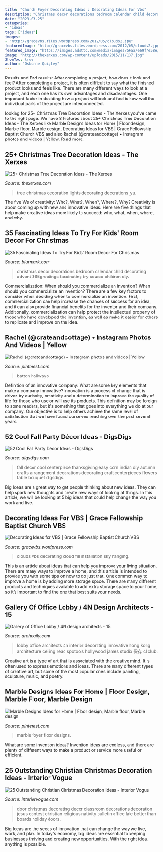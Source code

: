 ```yaml
---
title: "Church Foyer Decorating Ideas : Decorating Ideas For Vbs"
description: "Christmas decor decorations bedroom calendar child decorating advent 365greetings fascinating try source children diy"
date: "2023-03-25"
categories:
- "ideas"
tags: ["ideas"]
images:
- "http://gracevbs.files.wordpress.com/2012/05/clouds2.jpg"
featuredImage: "http://gracevbs.files.wordpress.com/2012/05/clouds2.jpg"
featured_image: "https://images.adsttc.com/media/images/56aa/e69f/e58e/cee7/e100/0365/large_jpg/AP2B3034.jpg?1454040723"
image: "http://thexerxes.com/wp-content/uploads/2015/11/137.jpg"
ShowToc: true
author: "Osborne Quigley"
---
```



Results and End results: After completing a project, how does it look and feel?
After completing a project, it is often difficult to say what the finished product looks and feels like. There are many different ways to look at a project, and each one has its own advantages and disadvantages. One important factor in deciding how a project will look and feel is how well the individual parts of the project are interconnected.

	

		
looking for 25+ Christmas Tree Decoration Ideas - The Xerxes you've came to the right page. We have 8 Pictures about 25+ Christmas Tree Decoration Ideas - The Xerxes like Marble Designs Ideas for Home | Floor design, Marble floor, Marble design, Decorating Ideas for VBS | Grace Fellowship Baptist Church VBS and also Rachel (@crateandcottage) • Instagram photos and videos | Yellow. Read more:
		
    
## 25+ Christmas Tree Decoration Ideas - The Xerxes

<img loading=lazy src="http://thexerxes.com/wp-content/uploads/2015/11/137.jpg" onerror="this.onerror=null;this.src='https://tse2.mm.bing.net/th?id=OIP.rduBz7pvdOTn30vp7Yj3TwHaJ4&amp;pid=15.1';" alt="25+ Christmas Tree Decoration Ideas - The Xerxes">

_Source: thexerxes.com_

>tree christmas decoration lights decorating decorations jyu. 

	

The five Ws of creativity: Who?, What?, When?, Where?, Why?
Creativity is about coming up with new and innovative ideas. Here are five things that help make creative ideas more likely to succeed: who, what, when, where, and why.

    
## 35 Fascinating Ideas To Try For Kids&#039; Room Decor For Christmas

<img loading=lazy src="http://www.blurmark.com/wp-content/uploads/2017/10/Best-Christmas-Advent-Calendar-For-Kids-Room.jpg" onerror="this.onerror=null;this.src='https://tse2.mm.bing.net/th?id=OIP.Pa2R6bn5x7TITT1jQ4W9LgHaKe&amp;pid=15.1';" alt="35 Fascinating Ideas To Try For Kids&#039; Room Decor For Christmas">

_Source: blurmark.com_

>christmas decor decorations bedroom calendar child decorating advent 365greetings fascinating try source children diy. 

	

Commercialization: When should you commercialize an invention?
When should you commercialize an invention? 
There are a few key factors to consider when deciding when to commercialize an invention. First, commercialization can help increase the chances of success for an idea, and it can also provide financial benefits for the inventor and their company. Additionally, commercialization can help protect the intellectual property of those who have developed the invention, as well as make it easier for others to replicate and improve on the idea.

    
## Rachel (@crateandcottage) • Instagram Photos And Videos | Yellow

<img loading=lazy src="https://i.pinimg.com/736x/c9/2e/57/c92e575e4c56470a7c238ef38a229eb9.jpg" onerror="this.onerror=null;this.src='https://tse1.mm.bing.net/th?id=OIP.7YbB4Wyr7Qmzh3Q_0ltAawHaLH&amp;pid=15.1';" alt="Rachel (@crateandcottage) • Instagram photos and videos | Yellow">

_Source: pinterest.com_

>batten hallways. 

	

Definition of an innovative company: What are some key elements that make a company innovative?
Innovation is a process of change that is driven by curiosity, creativity and a determination to improve the quality of life for those who use or will use its products. This definition may be foreign to some readers, but it's something that goes into everything we do at our company. Our objective is to help others achieve the same level of satisfaction that we have found ourselves reaching over the past several years.

    
## 52 Cool Fall Party Décor Ideas - DigsDigs

<img loading=lazy src="http://www.digsdigs.com/photos/cool-fall-party-decor-ideas-36.jpg" onerror="this.onerror=null;this.src='https://tse2.mm.bing.net/th?id=OIP.LMgUWoyycv7s5Ea3FlpGmAHaK6&amp;pid=15.1';" alt="52 Cool Fall Party Décor Ideas - DigsDigs">

_Source: digsdigs.com_

>fall decor cool centerpiece thanksgiving easy corn indian diy autumn crafts arrangement decorations decorating craft centerpieces flowers table bouquet digsdigs. 

	

Big Ideas are a great way to get people thinking about new ideas. They can help spark new thoughts and create new ways of looking at things. In this article, we will be looking at 5 big ideas that could help change the way you work and live.

    
## Decorating Ideas For VBS | Grace Fellowship Baptist Church VBS

<img loading=lazy src="http://gracevbs.files.wordpress.com/2012/05/clouds2.jpg" onerror="this.onerror=null;this.src='https://tse2.mm.bing.net/th?id=OIP.MkQjyGYs86eKsgepq-qaDAAAAA&amp;pid=15.1';" alt="Decorating Ideas for VBS | Grace Fellowship Baptist Church VBS">

_Source: gracevbs.wordpress.com_

>clouds vbs decorating cloud fill installation sky hanging. 

	

This is an article about ideas that can help you improve your living situation. There are many ways to improve a home, and this article is intended to provide you with some tips on how to do just that. One common way to improve a home is by adding more storage space. There are many different products and techniques available to add extra storage space to your home, so it’s important to find the one that best suits your needs.

    
## Gallery Of Office Lobby / 4N Design Architects - 15

<img loading=lazy src="https://images.adsttc.com/media/images/56aa/e69f/e58e/cee7/e100/0365/large_jpg/AP2B3034.jpg?1454040723" onerror="this.onerror=null;this.src='https://tse4.mm.bing.net/th?id=OIP.1R6XBJdJgB9qrgdkwK12DAHaLH&amp;pid=15.1';" alt="Gallery of Office Lobby / 4N design architects - 15">

_Source: archdaily.com_

>lobby office architects 4n interior decorating innovative hong kong architecture ceiling read spotools hollywood james studio 保存 cl club. 

	

Creative art is a type of art that is associated with the creative mind. It is often used to express emotions and ideas. There are many different types of creative art, but some of the most popular ones include painting, sculpture, music, and poetry.

    
## Marble Designs Ideas For Home | Floor Design, Marble Floor, Marble Design

<img loading=lazy src="https://i.pinimg.com/736x/15/91/5a/15915a4f9b7fd0bc80065489c19311d3--marble-foyer-marble-mosaic.jpg" onerror="this.onerror=null;this.src='https://tse4.mm.bing.net/th?id=OIP.o5OodHPNYpmRKUwWASY-zwHaJ3&amp;pid=15.1';" alt="Marble Designs Ideas for Home | Floor design, Marble floor, Marble design">

_Source: pinterest.com_

>marble foyer floor designs. 

	

What are some invention ideas?
Invention ideas are endless, and there are plenty of different ways to make a product or service more useful or efficient.

    
## 25 Outstanding Christian Christmas Decoration Ideas - Interior Vogue

<img loading=lazy src="http://interiorvogue.com/wp-content/uploads/2016/09/Christmas-Door-Decorating-Contest.jpg" onerror="this.onerror=null;this.src='https://tse3.mm.bing.net/th?id=OIP.BMPM7b80SZ89U73DmgRpOQHaJ4&amp;pid=15.1';" alt="25 Outstanding Christian Christmas Decoration Ideas - Interior Vogue">

_Source: interiorvogue.com_

>door christmas decorating decor classroom decorations decoration jesus contest christian religious nativity bulletin office late better than boards holiday doors. 

	

Big Ideas are the seeds of innovation that can change the way we live, work, and play. In today's economy, big ideas are essential to keeping businesses thriving and creating new opportunities. With the right idea, anything is possible.

